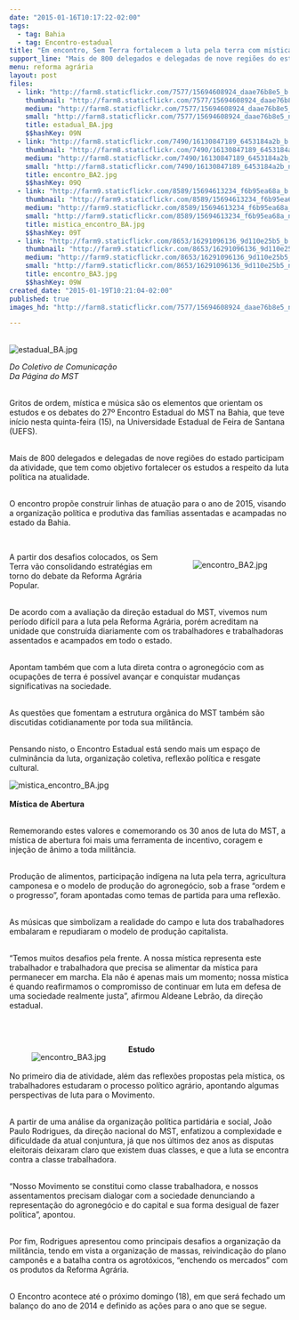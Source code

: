 ```yaml
---
date: "2015-01-16T10:17:22-02:00"
tags:
  - tag: Bahia
  - tag: Encontro-estadual
title: "Em encontro, Sem Terra fortalecem a luta pela terra com mística e debates"
support_line: "Mais de 800 delegados e delegadas de nove regiões do estado participam do Encontro Estadual do MST da Bahia, que teve início nesta quinta-feira (15), na Universidade Estadual de Feira de Santana."
menu: reforma agrária
layout: post
files:
  - link: "http://farm8.staticflickr.com/7577/15694608924_daae76b8e5_b.jpg"
    thumbnail: "http://farm8.staticflickr.com/7577/15694608924_daae76b8e5_t.jpg"
    medium: "http://farm8.staticflickr.com/7577/15694608924_daae76b8e5_z.jpg"
    small: "http://farm8.staticflickr.com/7577/15694608924_daae76b8e5_n.jpg"
    title: estadual_BA.jpg
    $$hashKey: 09N
  - link: "http://farm8.staticflickr.com/7490/16130847189_6453184a2b_b.jpg"
    thumbnail: "http://farm8.staticflickr.com/7490/16130847189_6453184a2b_t.jpg"
    medium: "http://farm8.staticflickr.com/7490/16130847189_6453184a2b_z.jpg"
    small: "http://farm8.staticflickr.com/7490/16130847189_6453184a2b_n.jpg"
    title: encontro_BA2.jpg
    $$hashKey: 09Q
  - link: "http://farm9.staticflickr.com/8589/15694613234_f6b95ea68a_b.jpg"
    thumbnail: "http://farm9.staticflickr.com/8589/15694613234_f6b95ea68a_t.jpg"
    medium: "http://farm9.staticflickr.com/8589/15694613234_f6b95ea68a_z.jpg"
    small: "http://farm9.staticflickr.com/8589/15694613234_f6b95ea68a_n.jpg"
    title: mistica_encontro_BA.jpg
    $$hashKey: 09T
  - link: "http://farm9.staticflickr.com/8653/16291096136_9d110e25b5_b.jpg"
    thumbnail: "http://farm9.staticflickr.com/8653/16291096136_9d110e25b5_t.jpg"
    medium: "http://farm9.staticflickr.com/8653/16291096136_9d110e25b5_z.jpg"
    small: "http://farm9.staticflickr.com/8653/16291096136_9d110e25b5_n.jpg"
    title: encontro_BA3.jpg
    $$hashKey: 09W
created_date: "2015-01-19T10:21:04-02:00"
published: true
images_hd: "http://farm8.staticflickr.com/7577/15694608924_daae76b8e5_n.jpg"

---
```

<p><br />
<img alt="estadual_BA.jpg" src="http://farm8.staticflickr.com/7577/15694608924_daae76b8e5_b.jpg" /></p>

<p><em>Do Coletivo de Comunica&ccedil;&atilde;o<br />
Da P&aacute;gina do MST</em></p>

<p><br />
Gritos de ordem, m&iacute;stica e m&uacute;sica s&atilde;o os elementos que orientam os estudos e os debates do 27&ordm; Encontro Estadual do MST na Bahia, que teve in&iacute;cio nesta quinta-feira (15), na Universidade Estadual de Feira de Santana (UEFS).</p>

<p><br />
Mais de 800 delegados e delegadas de nove regi&otilde;es do estado participam da atividade, que tem como objetivo fortalecer os estudos a respeito da luta pol&iacute;tica na atualidade.&nbsp;</p>

<p><br />
O encontro prop&otilde;e construir linhas de atua&ccedil;&atilde;o para o ano de 2015, visando a organiza&ccedil;&atilde;o pol&iacute;tica e produtiva das fam&iacute;lias assentadas e acampadas no estado da Bahia.</p>

<p>&nbsp;</p>

<figure class="image" style="float:right"><img alt="encontro_BA2.jpg" src="http://farm8.staticflickr.com/7490/16130847189_6453184a2b_b.jpg" />
<figcaption></figcaption>
</figure>

<p>A partir dos desafios colocados, os Sem Terra v&atilde;o consolidando estrat&eacute;gias em torno do debate da Reforma Agr&aacute;ria Popular.</p>

<p><br />
De acordo com a avalia&ccedil;&atilde;o da dire&ccedil;&atilde;o estadual do MST, vivemos num per&iacute;odo dif&iacute;cil para a luta pela Reforma Agr&aacute;ria, por&eacute;m acreditam na unidade que constru&iacute;da diariamente com os trabalhadores e trabalhadoras assentados e acampados em todo o estado.&nbsp;</p>

<p><br />
Apontam tamb&eacute;m que com a luta direta contra o agroneg&oacute;cio com as ocupa&ccedil;&otilde;es de terra &eacute; poss&iacute;vel avan&ccedil;ar e conquistar mudan&ccedil;as significativas na sociedade.</p>

<p><br />
As quest&otilde;es que fomentam a estrutura org&acirc;nica do MST tamb&eacute;m s&atilde;o discutidas cotidianamente por toda sua milit&acirc;ncia.&nbsp;</p>

<p><br />
Pensando nisto, o Encontro Estadual est&aacute; sendo mais um espa&ccedil;o de culmin&acirc;ncia da luta, organiza&ccedil;&atilde;o coletiva, reflex&atilde;o pol&iacute;tica e resgate cultural.</p>

<p><img alt="mistica_encontro_BA.jpg" src="http://farm9.staticflickr.com/8589/15694613234_f6b95ea68a_b.jpg" /><br />
<br />
<strong>M&iacute;stica de Abertura</strong></p>

<p><br />
Rememorando estes valores e comemorando os 30 anos de luta do MST, a m&iacute;stica de abertura foi mais uma ferramenta de incentivo, coragem e inje&ccedil;&atilde;o de &acirc;nimo a toda milit&acirc;ncia.</p>

<p><br />
Produ&ccedil;&atilde;o de alimentos, participa&ccedil;&atilde;o ind&iacute;gena na luta pela terra, agricultura camponesa e o modelo de produ&ccedil;&atilde;o do agroneg&oacute;cio, sob a frase &ldquo;ordem e o progresso&rdquo;, foram apontadas como temas de partida para uma reflex&atilde;o.</p>

<p><br />
As m&uacute;sicas que simbolizam a realidade do campo e luta dos trabalhadores embalaram e repudiaram o modelo de produ&ccedil;&atilde;o capitalista.</p>

<p><br />
&ldquo;Temos muitos desafios pela frente. A nossa m&iacute;stica representa este trabalhador e trabalhadora que precisa se alimentar da m&iacute;stica para permanecer em marcha. Ela n&atilde;o &eacute; apenas mais um momento; nossa m&iacute;stica &eacute; quando reafirmamos o compromisso de continuar em luta em defesa de uma sociedade realmente justa&rdquo;, afirmou Aldeane Lebr&atilde;o, da dire&ccedil;&atilde;o estadual.</p>

<p><br />
&nbsp;</p>

<figure class="image" style="float:left"><img alt="encontro_BA3.jpg" src="http://farm9.staticflickr.com/8653/16291096136_9d110e25b5_b.jpg" />
<figcaption></figcaption>
</figure>

<p><strong>Estudo</strong></p>

<p><br />
No primeiro dia de atividade, al&eacute;m das reflex&otilde;es propostas pela m&iacute;stica, os trabalhadores estudaram o processo pol&iacute;tico agr&aacute;rio, apontando algumas perspectivas de luta para o Movimento.</p>

<p><br />
A partir de uma an&aacute;lise da organiza&ccedil;&atilde;o pol&iacute;tica partid&aacute;ria e social, Jo&atilde;o Paulo Rodrigues, da dire&ccedil;&atilde;o nacional do MST, enfatizou a complexidade e dificuldade da atual conjuntura, j&aacute; que nos &uacute;ltimos dez anos as disputas eleitorais deixaram claro que existem duas classes, e que a luta se encontra contra a classe trabalhadora.</p>

<p><br />
&ldquo;Nosso Movimento se constitui como classe trabalhadora, e nossos assentamentos precisam dialogar com a sociedade denunciando a representa&ccedil;&atilde;o do agroneg&oacute;cio e do capital e sua forma desigual de fazer pol&iacute;tica&rdquo;, apontou.</p>

<p><br />
Por fim, Rodrigues apresentou como principais desafios a organiza&ccedil;&atilde;o da milit&acirc;ncia, tendo em vista a organiza&ccedil;&atilde;o de massas, reivindica&ccedil;&atilde;o do plano campon&ecirc;s e a batalha contra os agrot&oacute;xicos, &ldquo;enchendo os mercados&rdquo; com os produtos da Reforma Agr&aacute;ria.</p>

<p><br />
O Encontro acontece at&eacute; o pr&oacute;ximo domingo (18), em que ser&aacute; fechado um balan&ccedil;o do ano de 2014 e definido as a&ccedil;&otilde;es para o ano que se segue.</p>

